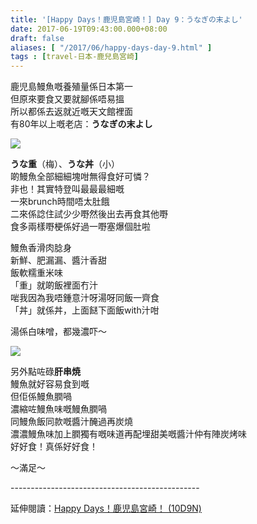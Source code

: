 ```yaml
---
title: '[Happy Days！鹿児島宮崎！] Day 9：うなぎの末よし'
date: 2017-06-19T09:43:00.000+08:00
draft: false
aliases: [ "/2017/06/happy-days-day-9.html" ]
tags : [travel-日本-鹿兒島宮崎]
---
```


鹿児島鰻魚嘅養殖量係日本第一  
但原來要食又要就腳係唔易搵  
所以都係去返就近嘅天文館裡面  
有80年以上嘅老店：**うなぎの末よし**  

![](/images/kojkmi9a.jpg)

**うな重**（梅）、**うな丼**（小）  
啲鰻魚全部細細塊咁無得食好可憐？  
非也！其實特登叫最最最細嘅  
一來brunch時間唔太肚餓  
二來係諗住試少少嘢然後出去再食其他嘢  
食多兩樣嘢梗係好過一嘢塞爆個肚啦  
  
鰻魚香滑肉腍身  
新鮮、肥漏漏、醬汁香甜  
飯軟糯重米味  
「重」就啲飯裡面冇汁  
啱我因為我唔鍾意汁呀湯呀同飯一齊食  
「丼」就係丼，上面餸下面飯with汁咁  
  
湯係白味噌，都幾濃吓～  

![](/images/kojkmi9a1.jpg)

另外點咗碌**肝串焼**  
鰻魚就好容易食到嘅  
但佢係鰻魚膶喎  
濃縮咗鰻魚味嘅鰻魚膶喎  
同鰻魚飯同款嘅醬汁醃過再炭燒  
濃濃鰻魚味加上膶獨有嘅味道再配埋甜美嘅醬汁仲有陣炭烤味  
好好食！真係好好食！  
  
～滿足～  
  
\-----------------------------------------------  
  
延伸閱讀：[Happy Days！鹿児島宮崎！ (10D9N)](https://hidie.net/kojkmi10d9n/)
